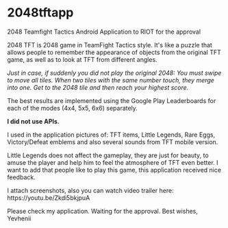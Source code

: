 # 2048tftapp
2048 Teamfight Tactics Android Application to RIOT for the approval

<p>2048 TFT is 2048 game in TeamFight Tactics style. It's like a puzzle that allows people to remember the appearance of objects from the original TFT game, as well as to look at TFT from different angles.</p>
<p><i>Just in case, if suddenly you did not play the original 2048: You must swipe to move all tiles. When two tiles with the same number touch, they merge into one. Get to the 2048 tile and then reach your highest score.</i></p>
<p>The best results are implemented using the Google Play Leaderboards for each of the modes (4x4, 5x5, 6x6) separately.</p>
<b>I did not use APIs.</b>
<p>I used in the application pictures of: TFT items, Little Legends, Rare Eggs, Victory/Defeat emblems and also several sounds from TFT mobile version.</p>
<p>Little Legends does not affect the gameplay, they are just for beauty, to amuse the player and help him to feel the atmosphere of TFT even better.
I want to add that people like to play this game, this application received nice feedback.</p>
<p>I attach screenshots, also you can watch video trailer here: https://youtu.be/Zkdi5bkjpuA </p>
<p>Please check my application. Waiting for the approval.
Best wishes,  Yevhenii</p>
